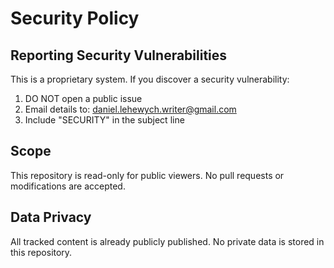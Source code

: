 # Security Policy

## Reporting Security Vulnerabilities

This is a proprietary system. If you discover a security vulnerability:

1. DO NOT open a public issue
2. Email details to: daniel.lehewych.writer@gmail.com
3. Include "SECURITY" in the subject line

## Scope

This repository is read-only for public viewers. No pull requests or modifications are accepted.

## Data Privacy

All tracked content is already publicly published. No private data is stored in this repository.
